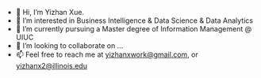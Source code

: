 - 👋 Hi, I’m Yizhan Xue.
- 👀 I’m interested in Business Intelligence & Data Science & Data Analytics
- 🌱 I’m currently pursuing a Master degree of Information Management @ UIUC
- 💞️ I’m looking to collaborate on ...
- 📫 Feel free to reach me at yizhanxwork@gmail.com, or yizhanx2@illinois.edu

<!---
xueyizhan/xueyizhan is a ✨ special ✨ repository because its `README.md` (this file) appears on your GitHub profile.
You can click the Preview link to take a look at your changes.
--->
